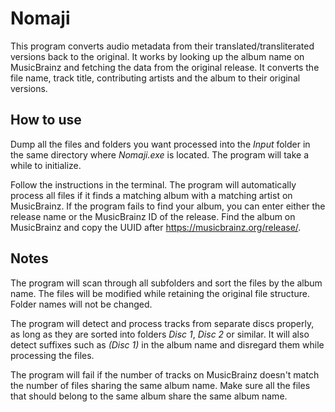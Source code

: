 # Nomaji
This program converts audio metadata from their translated/transliterated versions back to the original. It works by looking up the album name on MusicBrainz and fetching the data from the original release. It converts the file name, track title, contributing artists and the album to their original versions. 

## How to use
Dump all the files and folders you want processed into the _Input_ folder in the same directory where _Nomaji.exe_ is located. The program will take a while to initialize.

Follow the instructions in the terminal. The program will automatically process all files if it finds a matching album with a matching artist on MusicBrainz. If the program fails to find your album, you can enter either the release name or the MusicBrainz ID of the release. Find the album on MusicBrainz and copy the UUID after https://musicbrainz.org/release/.

## Notes
The program will scan through all subfolders and sort the files by the album name. The files will be modified while retaining the original file structure. Folder names will not be changed.

The program will detect and process tracks from separate discs properly, as long as they are sorted into folders _Disc 1_, _Disc 2_ or similar. It will also detect suffixes such as _(Disc 1)_ in the album name and disregard them while processing the files. 

The program will fail if the number of tracks on MusicBrainz doesn't match the number of files sharing the same album name. Make sure all the files that should belong to the same album share the same album name.
